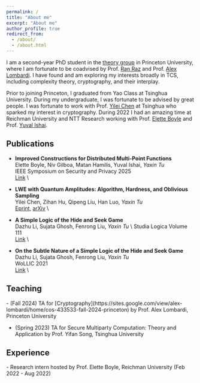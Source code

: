 ```yaml
---
permalink: /
title: "About me"
excerpt: "About me"
author_profile: true
redirect_from: 
  - /about/
  - /about.html
---
```


I am a second-year PhD student in the [theory group](https://theory.cs.princeton.edu/) in Princeton University, where I am fortunate to be coadvised by Prof. [Ran Raz](https://engineering.princeton.edu/faculty/ran-raz) and Prof. [Alex Lombardi](https://sites.google.com/view/alex-lombardi/home). I have found and am exploring my interests broadly in TCS, including complexity theory, cryptography, and their interplay. 

Prior to joining Princeton, I graduated from Yao Class at Tsinghua University. During my undergraduate, I was fortunate to be advised by great people. I was fortunate to work with Prof. [Yilei Chen](http://www.chenyilei.net/) at Tsinghua who sparked my interest in cryptography. During 2022 I had an amazing time at Reichman University and NTT Research working with Prof. [Elette Boyle](https://cs.idc.ac.il/~elette/) and Prof. [Yuval Ishai](https://yuvali.cswp.cs.technion.ac.il/). 



<h2 id="publications"> Publications</h2>

- **Improved Constructions for Distributed Multi-Point Functions**  \
  Elette Boyle, Niv Gilboa, Matan Hamilis, Yuval Ishai, *Yaxin Tu*  \
  IEEE Symposium on Security and Privacy 2025 \
  [Link](https://doi.ieeecomputersociety.org/10.1109/SP61157.2025.00044) \

- **LWE with Quantum Amplitudes: Algorithm, Hardness, and Oblivious Sampling**  \
  Yilei Chen, Zihan Hu, Qipeng Liu, Han Luo, *Yaxin Tu*  \
  [Eprint](https://eprint.iacr.org/2023/1498), [arXiv](https://arxiv.org/abs/2310.00644) \

- **A Simple Logic of the Hide and Seek Game**   \
  Dazhu Li, Sujata Ghosh, Fenrong Liu, *Yaxin Tu*  \ 
  Studia Logica Volume 111  \
  [Link](https://link.springer.com/article/10.1007/s11225-023-10039-4) \

- **On the Subtle Nature of a Simple Logic of the Hide and Seek Game**  \
  Dazhu Li, Sujata Ghosh, Fenrong Liu, *Yaxin Tu*  \
  WoLLIC 2021  \
  [Link](https://link.springer.com/chapter/10.1007/978-3-030-88853-4_13)  \

<h2 id="teaching"> Teaching</h2>
- (Fall 2024) TA for [Cryptography](https://sites.google.com/view/alex-lombardi/home/cos-433533-fall-2024-princeton) by Prof. Alex Lombardi, Princeton University

- (Spring 2023) TA for Secure Multiparty Computation: Theory and Application by Prof. Yifan Song, Tsinghua University

<h2 id="experience"> Experience</h2>
- Research intern hosted by Prof. Elette Boyle, Reichman University (Feb 2022 - Aug 2022)
